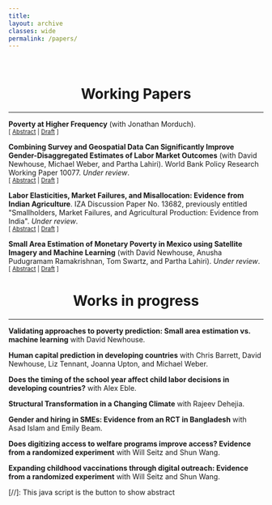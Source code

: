 ```yaml
---
title: 
layout: archive
classes: wide
permalink: /papers/
---
```

<br/> 


# <center> Working Papers </center>
- - -

**Poverty at Higher Frequency** (with Jonathan Morduch).<br/>
<small>[ <a href="#/" onclick="visib('povAbstract')">Abstract</a> | [Draft](/assets/papers/MerfeldMorduch(2022).pdf) ] </small>


<div id="povAbstract" style="display: none; text-align: justify; line-height: 1.2">
<small>
One of the sharpest and most common simplifications when measuring poverty has been to define poverty as a deficiency in yearly income or yearly consumption. The measures approximate the experience of poverty for those households whose income is steady or who can smooth consumption through the year. In reality, however, the experience of poverty is often marked by seasonality, economic instability, and illiquidity across months. To capture these elements, we introduce a measurement framework based on a straightforward generalization of conventional poverty measures, defining annual poverty as the average of monthly poverty measures. Using monthly panel data from India, we explore ways that the conventional approach to measurement can underestimate and mischaracterize the experience of poverty when households face the dual challenges of low incomes and instability. We show that experiences of poverty are substantially more common than annual measures suggest. Entry into and exit from poverty are much less clear than typically assumed, and the proposed measure is a stronger predictor of development outcomes -- weight and height -- than conventional measures. Correspondingly, the framework shows how interventions that re-distribute resources between periods can lessen the experience of poverty by improving consumption smoothing, even when conventional poverty measures based on yearly resources are unchanged or worsening. In considering hypothetical monthly transfers to households facing economic instability, for example, we show that targeting transfers to the most challenging months -- rather than spreading them through the year as in typical cash transfer programs -- can most cost-effectively reduce experiences of poverty.
</small><br><br/></div>


**Combining Survey and Geospatial Data Can Significantly Improve Gender-Disaggregated Estimates of Labor Market Outcomes** (with David Newhouse, Michael Weber, and Partha Lahiri). World Bank Policy Research Working Paper 10077. _Under review_.<br/>
<small>[ <a href="#/" onclick="visib('genderLabor')">Abstract</a> | [Draft](https://documents.worldbank.org/en/publication/documents-reports/documentdetail/099321406092229138/idu016f95e0806fc6044ea0b843007d5dc0ef17e) ] </small>


<div id="genderLabor" style="display: none; text-align: justify; line-height: 1.2">
<small>
This article examines the extent to which combining survey data with publicly available geospatial indicators improves estimates of state and municipal labor force statistics in urban Mexico. Model-based estimates of labor force participation and unemployment are generated separately for men and women, using a population-weighted nested-error conditional random effect model following an arcsin transformation, specified at the level of the Área Geoestadística Básica (AGEB). Two types of hypothetical samples are used to estimate the model: a simple random sample of individuals within AGEBs selected using proportional to size sampling, and a full enumeration of all households within those same AGEBs. The resulting small area estimates are compared against results from the full census. Incorporating geospatial data improves the precision and accuracy of state-level estimates for all four indicators, despite the weak predictive power of the unemployment rate model. At the municipality level, small area estimates substantially improve on survey estimates of labor force participation. For unemployment rates, the results when using the simple random sample are mixed because of the large number of municipalities with no unemployed persons in the sample. Using the full enumeration sample greatly improves municipal predictions for all four indicators. These results are robust to the use of repeated simulations of alternative samples. Integrating survey data and publicly available geospatial indicators significantly improves the accuracy and precision of both state-level estimates and estimated municipal labor force participation rates at negligible cost, but accurately estimating low-probability events like unemployment with a linear model requires large samples within target areas.
</small><br><br/></div>



**Labor Elasticities, Market Failures, and Misallocation: Evidence from Indian Agriculture**. IZA Discussion Paper No. 13682, previously entitled "Smallholders, Market Failures, and Agricultural Production: Evidence from India". _Under review_.<br/>
<small>[ <a href="#/" onclick="visib('labor')">Abstract</a> | [Draft](/assets/papers/merfeld_markets.pdf) ] </small>


<div id="labor" style="display: none; text-align: justify; line-height: 1.2">
<small>
This paper presents evidence of misallocation across households in rural Indian agriculture. I show that household demographics predict own farm labor demand for smallholder farmers but not non-smallholder farmers. A simple model of labor allocation predicts a clear consequence of this duality: smallholder farmers will reallocate labor across plots less in response to price changes than non-smallholders. Detailed household panel data confirms this theoretical prediction. Three additional facts suggest that a lack of off-farm labor opportunities may be partly responsible for the behavior of smallholders, leading smallholders to overallocate labor to agricultural production. First, smallholders report fewer hours of involuntary unemployment when own crop prices increase. Second, yield is substantially higher for smallholders on plots of the same size. Finally, estimated marginal revenue products of labor are consistently lower for smallholders.
</small><br><br/></div>




**Small Area Estimation of Monetary Poverty in Mexico using Satellite Imagery and Machine Learning** (with David Newhouse, Anusha Pudugramam Ramakrishnan, Tom Swartz, and Partha Lahiri). _Under review_.<br/>
<small>[ <a href="#/" onclick="visib('satellite')">Abstract</a> | [Draft](https://documents.worldbank.org/en/publication/documents-reports/documentdetail/099430309142231728/idu0660868530404c0414e0bf180797b525682a5) ] </small>


<div id="satellite" style="display: none; text-align: justify; line-height: 1.2">
<small>
Estimates of poverty are an important input into policy formulation in developing countries. The accurate measurement of poverty rates is therefore a first-order problem for development policy. This paper shows that combining satellite imagery with household surveys can improve the precision and accuracy of estimated poverty rates in Mexican municipalities, a level at which the survey is not considered representative. It also shows that a household-level model outperforms other common small area estimation methods. However, poverty estimates in 2015 derived from geospatial data remain less accurate than 2010 estimates derived from household census data. These results indicate that the incorporation of household survey data and widely available satellite imagery can improve on existing poverty estimates in developing countries when census data are old or when patterns of poverty are changing rapidly, even for small subgroups.
</small><br><br/></div>







# <center> Works in progress </center>
- - -

**Validating approaches to poverty prediction: Small area estimation vs. machine learning** with David Newhouse.

**Human capital prediction in developing countries** with Chris Barrett, David Newhouse, Liz Tennant, Joanna Upton, and Michael Weber.
  
**Does the timing of the school year affect child labor decisions in developing countries?** with Alex Eble.

**Structural Transformation in a Changing Climate** with Rajeev Dehejia.

**Gender and hiring in SMEs: Evidence from an RCT in Bangladesh** with Asad Islam and Emily Beam.

**Does digitizing access to welfare programs improve access? Evidence from a randomized experiment** with Will Seitz and Shun Wang.

**Expanding childhood vaccinations through digital outreach: Evidence from a randomized experiment** with Will Seitz and Shun Wang.





[//]: This java script is the button to show abstract
<script>
 function visib(id) {
  var x = document.getElementById(id);
  if (x.style.display === "block") {
    x.style.display = "none";
  } else {
    x.style.display = "block";
  }
}
</script>

